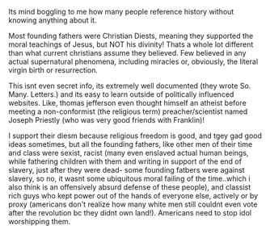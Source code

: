 ---
---

Its mind boggling to me how many people reference history without knowing anything about it.

Most founding fathers were Christian Diests, meaning they supported the moral teachings of Jesus, but NOT his divinity! Thats a whole lot different than what current christians assume they believed. Few believed in any actual supernatural phenomena, including miracles or, obviously, the literal virgin birth or resurrection.

This isnt even secret info, its extremely well documented (they wrote So. Many. Letters.) and its easy to learn outside of politically influenced websites. Like, thomas jefferson even thought himself an atheist before meeting a non-conformist (the religious term) preacher/scientist named Joseph Priestly (who was very good friends with Franklin)!

I support their diesm because religious freedom is good, and tgey gad good ideas sometimes, but all the founding fathers, like other men of their time and class were sexist, racist (many even enslaved actual human beings, while fathering children with them and writing in support of the end of slavery, just after they were dead- some founding fatbers were against slavery, so no, it wasnt some ubiquitous moral failing of the time..which i also think is an offensively absurd defense of these people), and classist rich guys who kept power out of the hands of everyone else, actively or by proxy (americans don't realize how many white men still couldnt even vote after the revolution bc they didnt own land!). Americans need to stop idol worshipping them.